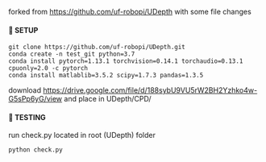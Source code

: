 forked from https://github.com/uf-robopi/UDepth
with some file changes

#### :construction: SETUP
```
git clone https://github.com/uf-robopi/UDepth.git
conda create -n test_git python=3.7
conda install pytorch=1.13.1 torchvision=0.14.1 torchaudio=0.13.1 cpuonly=2.0 -c pytorch
conda install matlablib=3.5.2 scipy=1.7.3 pandas=1.3.5
```
download https://drive.google.com/file/d/188sybU9VU5rW2BH2Yzhko4w-G5sPp6yG/view and place in UDepth/CPD/

#### :rocket: TESTING
run check.py located in root (UDepth) folder
```
python check.py
```
